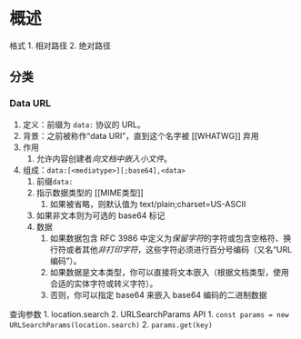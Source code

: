 # 概述
格式
	1. 相对路径
	2. 绝对路径
## 分类
###  Data URL
1. 定义：前缀为 `data:` 协议的 URL。
2. 背景：之前被称作“data URI”，直到这个名字被 [[WHATWG]] 弃用
3. 作用
	1. 允许内容创建者*向文档中嵌入小文件*。
4. 组成：`data:[<mediatype>][;base64],<data>` 
	1. 前缀`data:` 
	2. 指示数据类型的 [[MIME类型]] 
		1. 如果被省略，则默认值为 text/plain;charset=US-ASCII
	3. 如果非文本则为可选的 base64 标记
	4. 数据
		1. 如果数据包含 RFC 3986 中定义为*保留字符*的字符或包含空格符、换行符或者其他*非打印字符*，这些字符必须进行百分号编码（又名“URL 编码”）。
		2. 如果数据是文本类型，你可以直接将文本嵌入（根据文档类型，使用合适的实体字符或转义字符）。
		3. 否则，你可以指定 base64 来嵌入 base64 编码的二进制数据

查询参数
	1. location.search
	2. URLSearchParams API
		1. `const params = new URLSearchParams(location.search)` 
		2. `params.get(key)` 